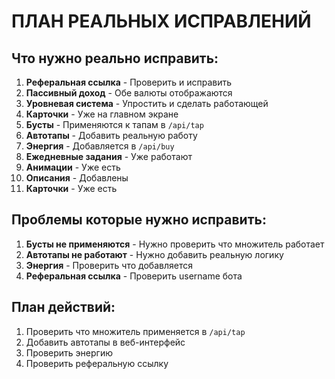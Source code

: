 # ПЛАН РЕАЛЬНЫХ ИСПРАВЛЕНИЙ

## Что нужно реально исправить:

1. **Реферальная ссылка** - Проверить и исправить
2. **Пассивный доход** - Обе валюты отображаются
3. **Уровневая система** - Упростить и сделать работающей
4. **Карточки** - Уже на главном экране
5. **Бусты** - Применяются к тапам в `/api/tap`
6. **Автотапы** - Добавить реальную работу
7. **Энергия** - Добавляется в `/api/buy`
8. **Ежедневные задания** - Уже работают
9. **Анимации** - Уже есть
10. **Описания** - Добавлены
11. **Карточки** - Уже есть

## Проблемы которые нужно исправить:

1. **Бусты не применяются** - Нужно проверить что множитель работает
2. **Автотапы не работают** - Нужно добавить реальную логику
3. **Энергия** - Проверить что добавляется
4. **Реферальная ссылка** - Проверить username бота

## План действий:

1. Проверить что множитель применяется в `/api/tap`
2. Добавить автотапы в веб-интерфейс
3. Проверить энергию
4. Проверить реферальную ссылку




